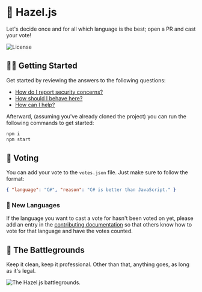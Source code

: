 # 💃 Hazel.js

Let's decide once and for all which language is the best; open a PR and cast your vote!

![License](https://img.shields.io/github/license/tacosontitan/Glitter?logo=github&style=for-the-badge)

## 💁‍♀️ Getting Started

Get started by reviewing the answers to the following questions:

- [How do I report security concerns?](./SECURITY.md)
- [How should I behave here?](./CODE_OF_CONDUCT.md)
- [How can I help?](./CONTRIBUTING.md)

Afterward, (assuming you've already cloned the project) you can run the following commands to get started:

```bash
npm i
npm start
```

## 🦄 Voting

You can add your vote to the `votes.json` file. Just make sure to follow the format:

```json
{ "language": "C#", "reason": "C# is better than JavaScript." }
```

### 🐲 New Languages

If the language you want to cast a vote for hasn't been voted on yet, please add an entry in the [contributing documentation](./CONTRIBUTING.md) so that others know how to vote for that language and have the votes counted.

## 👾 The Battlegrounds

Keep it clean, keep it professional. Other than that, anything goes, as long as it's legal.

![The Hazel.js battlegrounds.](https://github.com/tacosontitan/Hazel.js/blob/main/resources/banner.png?raw=true "The Hazel.js battlegrounds.")